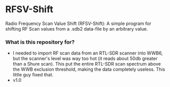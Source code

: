 # RFSV-Shift #

Radio Frequency Scan Value Shift (RFSV-Shift): A simple program for shifting RF Scan values from a .sdb2 data-file by an arbitrary value.

### What is this repository for? ###

* I needed to import RF scan data from an RTL-SDR scanner into WWB6, but the scanner's level was way too hot (it reads about 50db greater than a Shure scan). This put the entire RTL-SDR scan spectrum above the WWB exclusion threshold, making the data completely useless. This little guy fixed that. 
* v1.0